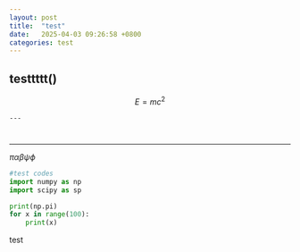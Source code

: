 ```yaml
---
layout: post
title:  "test"
date:   2025-04-03 09:26:58 +0800
categories: test
---
```


<head>
    <script src="https://cdn.mathjax.org/mathjax/latest/MathJax.js?config=TeX-AMS-MML_HTMLorMML" type="text/javascript"></script>
    <script type="text/x-mathjax-config">
        MathJax.Hub.Config({
            tex2jax: {
            skipTags: ['script', 'noscript', 'style', 'textarea', 'pre'],
            inlineMath: [['$','$']]
            }
        });
    </script>
</head>

## testtttt()

$$
E=mc^2
$$


`---`
#

---

$\pi\alpha\beta\psi\phi$


```python 
#test codes
import numpy as np
import scipy as sp

print(np.pi)
for x in range(100):
    print(x)

```
test



